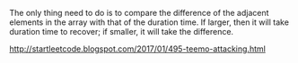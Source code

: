The only thing need to do is to compare the difference of the adjacent elements in the array with that of the duration time. If larger, then it will take duration time to recover; if smaller, it will take the difference.

http://startleetcode.blogspot.com/2017/01/495-teemo-attacking.html
